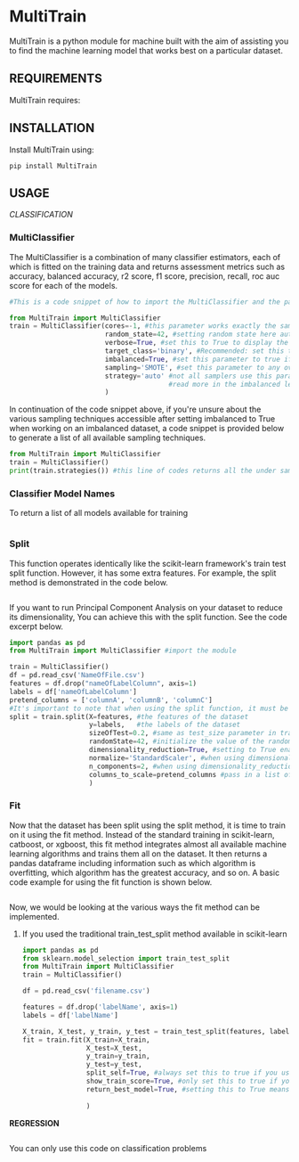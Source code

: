 # MultiTrain

MultiTrain is a python module for machine built with the aim of assisting you to find the machine learning model that works best on a particular dataset.

## REQUIREMENTS

MultiTrain requires:

## INSTALLATION
Install MultiTrain using:
```commandline
pip install MultiTrain
```

## USAGE
*CLASSIFICATION*

### MultiClassifier
The MultiClassifier is a combination of many classifier estimators, each of which is fitted on the training data and returns assessment metrics such as accuracy, balanced accuracy, r2 score, 
f1 score, precision, recall, roc auc score for each of the models.
```python
#This is a code snippet of how to import the MultiClassifier and the parameters contained in an instance

from MultiTrain import MultiClassifier
train = MultiClassifier(cores=-1, #this parameter works exactly the same as setting n_jobs to -1, this uses all the cpu cores to make training faster
                        random_state=42, #setting random state here automatically sets a unified random state across function imports
                        verbose=True, #set this to True to display the name of the estimators being fitted at a particular time
                        target_class='binary', #Recommended: set this to one of binary or multiclass to allow the library to adjust to the type of classification problem
                        imbalanced=True, #set this parameter to true if you are working with an imbalanced dataset
                        sampling='SMOTE', #set this parameter to any over_sampling, under_sampling or over_under_sampling methods if imbalanced is True
                        strategy='auto' #not all samplers use this parameters, the parameter is named as sampling_strategy for the samplers that support,
                                        #read more in the imbalanced learn documentation before using this parameter
                        )
```
In continuation of the code snippet above, if you're unsure about the various sampling techniques accessible after setting imbalanced to True when working on an imbalanced dataset, 
a code snippet is provided below to generate a list of all available sampling techniques.

```python
from MultiTrain import MultiClassifier
train = MultiClassifier()
print(train.strategies()) #this line of codes returns all the under sampling, over sampling and over_under sampling methods available for use
```

### Classifier Model Names
To return a list of all models available for training
```python


```
### Split
This function operates identically like the scikit-learn framework's train test split function.
However, it has some extra features.
For example, the split method is demonstrated in the code below.
```python


```
If you want to run Principal Component Analysis on your dataset to reduce its dimensionality,
You can achieve this with the split function. See the code excerpt below.

```python
import pandas as pd
from MultiTrain import MultiClassifier #import the module

train = MultiClassifier()
df = pd.read_csv('NameOfFile.csv')
features = df.drop("nameOfLabelColumn", axis=1)
labels = df['nameOfLabelColumn']
pretend_columns = ['columnA', 'columnB', 'columnC']
#It's important to note that when using the split function, it must be assigned to a variable as it returns values.
split = train.split(X=features, #the features of the dataset
                    y=labels,   #the labels of the dataset
                    sizeOfTest=0.2, #same as test_size parameter in train_test_split
                    randomState=42, #initialize the value of the random state parameter
                    dimensionality_reduction=True, #setting to True enables this function to perform PCA on both X_train and X_test automatically after splitting
                    normalize='StandardScaler', #when using dimensionality_reduction, this must be set to one of StandardScaler,MinMaxScaler or RobustScaler if feature columns aren't scaled before a split
                    n_components=2, #when using dimensionality_reduction, this parameter must be set to define the number of components to keep.
                    columns_to_scale=pretend_columns #pass in a list of the columns in your dataset that you wish to scale 
                    ) 
```
### Fit
Now that the dataset has been split using the split method, it is time to train on it using the fit method.
Instead of the standard training in scikit-learn, catboost, or xgboost, this fit method integrates almost all available machine learning algorithms and trains them all on the dataset.
It then returns a pandas dataframe including information such as which algorithm is overfitting, which algorithm has the greatest accuracy, and so on. A basic code example for using the fit function is shown below.
```python

```
Now, we would be looking at the various ways the fit method can be implemented.
1. If you used the traditional train_test_split method available in scikit-learn
    ```python
    import pandas as pd
    from sklearn.model_selection import train_test_split
    from MultiTrain import MultiClassifier
    train = MultiClassifier()
   
    df = pd.read_csv('filename.csv')
   
    features = df.drop('labelName', axis=1)
    labels = df['labelName']
    
    X_train, X_test, y_train, y_test = train_test_split(features, labels, test_size=0.2, random_state=42)
    fit = train.fit(X_train=X_train, 
                    X_test=X_test, 
                    y_train=y_train, 
                    y_test=y_test, 
                    split_self=True, #always set this to true if you used the traditional train_test_split
                    show_train_score=True, #only set this to true if you want to compare train equivalent of all the metrics shown on the dataframe
                    return_best_model=True, #setting this to True means that you'll get a dataframe containing only the best performing model
                    
                    ) 
    ```

**REGRESSION**
```

```



You can only use this code on classification problems
